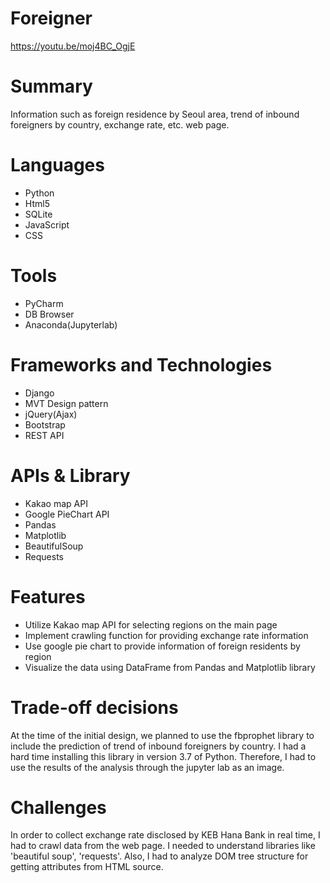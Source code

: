 # Foreigner
https://youtu.be/moj4BC_OgjE

# Summary
Information such as foreign residence by Seoul area, trend of inbound foreigners by country, exchange rate, etc. web page.

# Languages
* Python
* Html5
* SQLite
* JavaScript
* CSS

# Tools
* PyCharm
* DB Browser
* Anaconda(Jupyterlab)

# Frameworks and Technologies
* Django
* MVT Design pattern
* jQuery(Ajax)
* Bootstrap
* REST API

# APIs & Library
* Kakao map API
* Google PieChart API
* Pandas
* Matplotlib
* BeautifulSoup
* Requests

# Features
* Utilize Kakao map API for selecting regions on the main page
* Implement crawling function for providing exchange rate information
* Use google pie chart to provide information of foreign residents by region
* Visualize the data using DataFrame from Pandas and Matplotlib library

# Trade-off decisions
At the time of the initial design, we planned to use the fbprophet library to include the prediction of trend of inbound foreigners by country. I had a hard time installing this library in version 3.7 of Python. Therefore, I had to use the results of the analysis through the jupyter lab as an image.

# Challenges
In order to collect exchange rate disclosed by KEB Hana Bank in real time, I had to crawl data from the web page. I needed to understand libraries like 'beautiful soup', 'requests'. Also, I had to analyze DOM tree structure for getting attributes from HTML source.
